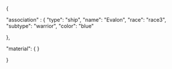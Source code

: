 {

"association" : {
"type": "ship",
"name": "Evalon",
"race": "race3",
"subtype": "warrior",
"color": "blue"

},

"material": {
}

}


 
